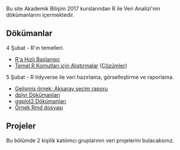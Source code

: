Bu site Akademik Bilişim 2017 kurslarından R ile Veri Analizi'nin dökümanlarını içermektedir.

## Dökümanlar

4 Şubat - R'ın temelleri.

+ [R'a Hızlı Başlangıç](dokumanlar/RHizliGiris.pdf)
+ [Temel R Komutları için Alıştırmalar](dokumanlar/dokuman_temel_alistirma.html) ([Çözümler](dokumanlar/dokuman_temel_alistirma_cozumler.html))

5 Şubat - R tidyverse ile veri hazırlama, görselleştirme ve raporlama.

+ [Gelişmiş örnek: Aksaray seçim raporu](il_bazi_rapor_Aksaray.html)
+ [dplyr Dökümanları](dokumanlar/dokuman_dplyr.html)
+ [ggplot2 Dökümanları](dokumanlar/dokuman_ggplot2.html)
+ [Örnek Rmd dosyası](dokumanlar/ornek.Rmd)

## Projeler

Bu bölümde 2 kişilik katılımcı gruplarının veri projelerini bulacaksınız.
